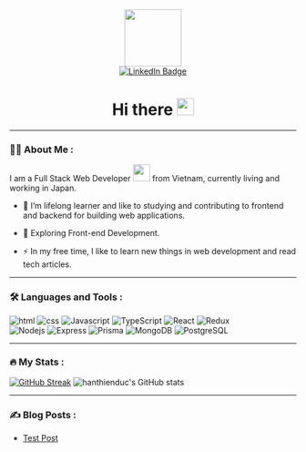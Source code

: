 <div id="header" align="center">
  <img src="https://media.giphy.com/media/lP8xu5t2DLGG045H8F/giphy.gif" width="100"/>
  <div id="badges">
   <a href="https://www.linkedin.com/in/han-thien-duc-88548513b/">
      <img src="https://img.shields.io/badge/LinkedIn-blue?style=for-the-badge&logo=linkedin&logoColor=white" alt="LinkedIn Badge"/>
    </a>
  </div>
<img src="https://komarev.com/ghpvc/?username=hanthienduc&style=flat-square&color=blue" alt=""/>
<h1>
  Hi there
  <img src="https://media.giphy.com/media/hvRJCLFzcasrR4ia7z/giphy.gif" width="30px"/>
</h1>
</div>

---
### :man_technologist: About Me :

I am a Full Stack Web Developer <img src="https://media.giphy.com/media/WUlplcMpOCEmTGBtBW/giphy.gif" width="30"> from Vietnam, currently living and working in Japan.

- :telescope: I’m lifelong learner and like to studying and contributing to frontend and backend for building web applications.

- :seedling: Exploring Front-end Development.

- :zap: In my free time, I like to learn new things in web development and read tech articles.

---

### :hammer_and_wrench: Languages and Tools :

<div>
  <img src="https://img.shields.io/badge/html5-%23E34F26.svg?style=for-the-badge&logo=html5&logoColor=white" title="html"  alt="html" />
  <img src="https://img.shields.io/badge/css3-%231572B6.svg?style=for-the-badge&logo=css3&logoColor=white" title="css"  alt="css" />
  <img src="https://img.shields.io/badge/javascript-%23323330.svg?style=for-the-badge&logo=javascript&logoColor=%23F7DF1E" title="Javascript"  alt="Javascript" />
  <img src="https://img.shields.io/badge/-TypeScript-001244.svg?style=for-the-badge&logo=typescript&logoColor=white" title="TypeScript"  alt="TypeScript" />
  <img src="https://img.shields.io/badge/react-%2320232a.svg?style=for-the-badge&logo=react&logoColor=%2361DAFB" title="React"  alt="React" />
  <img src="https://img.shields.io/badge/redux-%23593d88.svg?style=for-the-badge&logo=redux&logoColor=white" title="Redux"  alt="Redux" />
</div>
<div>
  <img src="https://img.shields.io/badge/Node.js-43853D?style=for-the-badge&logo=node.js&logoColor=white" title="Nodejs"  alt="Nodejs"/>
  <img src="https://img.shields.io/badge/Express.js-404D59?style=for-the-badge" title="Express"  alt="Express"/>
  <img src="https://img.shields.io/badge/Prisma-3982CE?style=for-the-badge&logo=Prisma&logoColor=white" title="Prisma"  alt="Prisma" />
  <img src="https://img.shields.io/badge/MongoDB-4EA94B?style=for-the-badge&logo=mongodb&logoColor=white" title="MongoDB"  alt="MongoDB" />
  <img src="https://img.shields.io/badge/PostgreSQL-316192?style=for-the-badge&logo=postgresql&logoColor=white" title="PostgreSQL"  alt="PostgreSQL" />
</div>

---

### :fire: My Stats :
[![GitHub Streak](http://github-readme-streak-stats.herokuapp.com?user=hanthienduc&background=DD2727)](https://git.io/streak-stats)
![hanthienduc's GitHub stats](https://github-readme-stats.vercel.app/api?username=hanthienduc&show_icons=true&theme=github_dark)

---

### :writing_hand: Blog Posts :

<!-- BLOG-POST-LIST:START -->
- [Test Post](https://dev.to/itszed0/test-post-490g)
<!-- BLOG-POST-LIST:END -->
